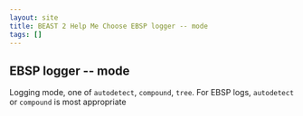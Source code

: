 ```yaml
---
layout: site
title: BEAST 2 Help Me Choose EBSP logger -- mode
tags: []
---
```


## EBSP logger -- mode

Logging mode, one of `autodetect`, `compound`, `tree`.
For EBSP logs, `autodetect` or `compound` is most appropriate
